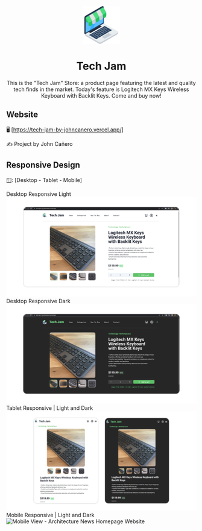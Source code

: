 <!-- markdownlint-configure-file {
  "MD013": {
    "code_blocks": false,
    "tables": false
  },
  "MD033": false,
  "MD041": false
} -->

<div align="center">
  <a href="https://tech-jam-by-johncanero.vercel.app/" target="_blank">
    <img alt="architecture-news" height="100" src="./public/images/techStore.png"/>
  </a>
</div>

<div align="center">

# Tech Jam

This is the "Tech Jam" Store: a product page featuring the latest and quality
tech finds in the market. Today's feature is Logitech MX Keys Wireless Keyboard
with Backlit Keys. Come and buy now!

</div>

## Website

🖥️ [https://tech-jam-by-johncanero.vercel.app/]

✍️ Project by John Cañero

## Responsive Design

🪟: [Desktop - Tablet - Mobile]

Desktop Responsive Light
![Desktop View - Architecture News Homepage Website](./public/responsive/TechJamDesktopLight.jpg)
Desktop Responsive Dark
![Desktop View - Architecture News Homepage Website](./public/responsive/TechJamDesktopDark.jpg)
Tablet Responsive | Light and Dark
![Tablet View - Architecture News Homepage Website](./public/responsive/TechJamTabletLightDark.jpg)
Mobile Responsive | Light and Dark
![Mobile View - Architecture News Homepage Website](./public/responsive/TechJamMobileLightDark.jpg)
